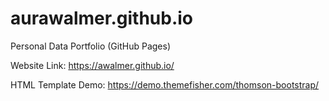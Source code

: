 # aurawalmer.github.io
Personal Data Portfolio (GitHub Pages)

Website Link: https://awalmer.github.io/

HTML Template Demo: https://demo.themefisher.com/thomson-bootstrap/
